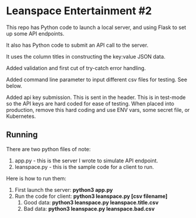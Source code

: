 # Leanspace Entertainment #2

This repo has Python code to launch a local server, and using Flask to set up some API endpoints.

It also has Python code to submit an API call to the server. 

It uses the column titles in constructing the key:value JSON data.

Added validation and first cut of try-catch error handling.

Added command line parameter to input different csv files for testing. See below.

Added api key submission. This is sent in the header. This is in test-mode so the API keys are hard coded for ease of testing. When placed into production, remove this hard coding and use ENV vars, some secret file, or Kubernetes.

## Running

There are two python files of note:
1. app.py - this is the server I wrote to simulate API endpoint.
1. leanspace.py - this is the sample code for a client to run.

Here is how to run them:
1. First launch the server: **python3 app.py**
1. Run the code for client: **python3 leanspace.py [csv filename]**
	1. Good data: **python3 leanspace.py leanspace.title.csv**
	1. Bad data:  **python3 leanspace.py leanspace.bad.csv**